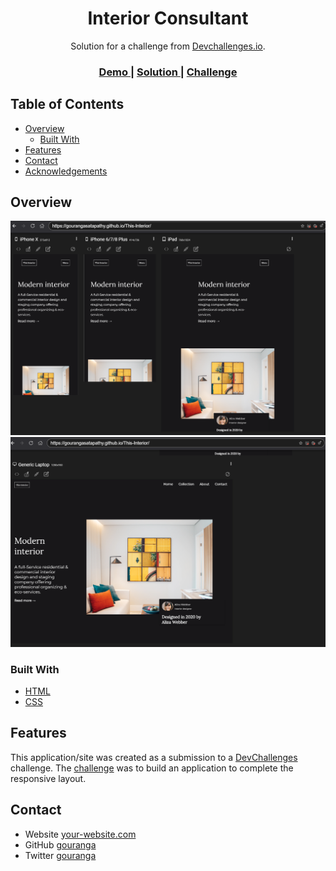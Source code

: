 <!-- Please update value in the {}  -->

<h1 align="center">Interior Consultant</h1>

<div align="center">
   Solution for a challenge from  <a href="https://devchallenges.io/challenges/Jymh2b2FyebRTUljkNcb" target="_blank">Devchallenges.io</a>.
</div>

<div align="center">
  <h3>
    <a href="https://gourangasatapathy.github.io/This-Interior/">
      Demo
    </a>
    <span> | </span>
    <a href="https://devchallenges.io/solutions/3u5sd4Gp1H3GTVH76IJA">
      Solution
    </a>
    <span> | </span>
    <a href="https://devchallenges.io/challenges/Jymh2b2FyebRTUljkNcb">
      Challenge
    </a>
  </h3>
</div>

<!-- TABLE OF CONTENTS -->

## Table of Contents

- [Overview](#overview)
  - [Built With](#built-with)
- [Features](#features)
- [Contact](#contact)
- [Acknowledgements](#acknowledgements)

<!-- OVERVIEW -->

## Overview

![screenshot](https://github.com/gourangasatapathy/This-Interior/blob/main/ss1.png?raw=true)
![screenshot](https://github.com/gourangasatapathy/This-Interior/blob/main/ss2.png?raw=true)


### Built With

<!-- This section should list any major frameworks that you built your project using. Here are a few examples.-->

- [HTML](https://developer.mozilla.org/en-US/docs/Web/HTML)
- [CSS](https://developer.mozilla.org/en-US/docs/Web/CSS)

## Features


This application/site was created as a submission to a [DevChallenges](https://devchallenges.io/challenges/Jymh2b2FyebRTUljkNcb) challenge. The [challenge](https://devchallenges.io/solutions/3u5sd4Gp1H3GTVH76IJA) was to build an application to complete the responsive layout.


## Contact

- Website [your-website.com](https://www.linkedin.com/in/gourangasatapathyvit/)
- GitHub [gouranga](https://github.com/gourangasatapathyvit)
- Twitter [gouranga](https://www.twitter.com/GourangaSatapa2)
